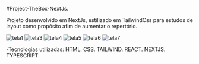 #Project-TheBox-NextJs.

Projeto desenvolvido em NextJs, estilizado em TailwindCss para estudos de layout como propósito afim de aumentar o repertório.

![tela1](https://github.com/user-attachments/assets/bdc0bffe-1889-40f5-8608-401065e94c79)
![tela3](https://github.com/user-attachments/assets/2978d10d-7dfd-40b5-9b87-98168fcfd4b0)
![tela4](https://github.com/user-attachments/assets/f0ea2ce8-4c5c-4fd3-a0d8-07abc2c2f685)
![tela5](https://github.com/user-attachments/assets/78017fd0-38a2-438e-92c3-aafae1a6f628)
![tela6](https://github.com/user-attachments/assets/0e55537c-5ded-44d4-b39e-921538fcf4cc)
![tela7](https://github.com/user-attachments/assets/d2b251ce-ec8b-4014-80d7-9338fccb45ae)


-Tecnologias utilizadas: HTML. CSS. TAILWIND. REACT. NEXTJS. TYPESCRIPT.
